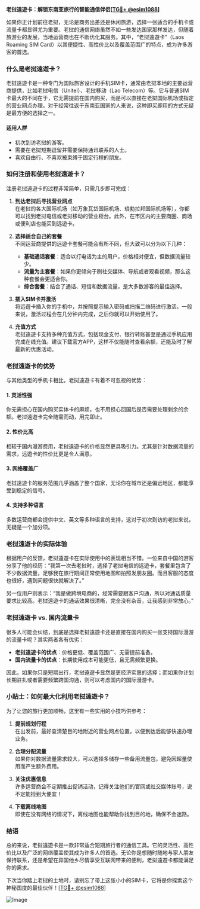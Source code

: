 **老挝遠遊卡：解锁东南亚旅行的智能通信伴侣[[TG💪+ @esim1088](https://t.me/s/esim1088)]**

如果你正计划前往老挝，无论是商务出差还是休闲旅游，选择一张适合的手机卡或流量卡都显得尤为重要。老挝的通信网络虽然不如一些发达国家那样发达，但随着旅游业的发展，当地运营商也在不断优化其服务。其中，“老挝遠遊卡”（Laos Roaming SIM Card）以其便捷性、高性价比以及覆盖范围广的特点，成为许多游客的首选。

### **什么是老挝遠遊卡？**

老挝遠遊卡是一种专门为国际旅客设计的手机SIM卡，通常由老挝本地的主要运营商提供，比如老挝电信（Unitel）、老挝移动（Lao Telecom）等。它与普通SIM卡最大的不同在于，它无需提前在国内购买，而是可以直接在老挝国际机场或指定的营业网点办理。对于经常往返于东南亚国家的人来说，这种即买即用的方式无疑是最方便的选择之一。

#### **适用人群**
- 初次到访老挝的游客。
- 需要在老挝短期逗留并需要保持通讯联系的人士。
- 喜欢自由行、不喜欢被束缚于固定行程的朋友。

### **如何注册和使用老挝遠遊卡？**

注册老挝遠遊卡的过程非常简单，只需几步即可完成：

1. **到达老挝后寻找营业网点**  
   在老挝的各大国际机场（如万象瓦岱国际机场、琅勃拉邦国际机场等），你都可以找到老挝电信或老挝移动的营业柜台。此外，在市区内的主要商圈、商场或便利店也能买到远遊卡。

2. **选择适合自己的套餐**  
   不同运营商提供的远遊卡套餐可能会有所不同，但大致可以分为以下几种：
   - **基础通话套餐**：适合以打电话为主的用户，价格相对便宜，但数据流量较少。
   - **流量为主套餐**：如果你更倾向于刷社交媒体、导航或者观看视频，那么这种套餐会更适合你。
   - **综合套餐**：结合了通话、短信和数据流量，是大多数游客的最佳选择。

3. **插入SIM卡并激活**  
   将远遊卡插入你的手机中，并按照提示输入密码或扫描二维码进行激活。一般来说，激活过程会在几分钟内完成，之后你就可以开始使用了。

4. **充值方式**  
   老挝遠遊卡支持多种充值方式，包括现金支付、银行转账甚至是通过手机应用完成在线充值。建议下载官方APP，这样不仅能随时查看余额，还能及时了解最新的优惠活动。

### **老挝遠遊卡的优势**

与其他类型的手机卡相比，老挝遠遊卡有着不可忽视的优势：

#### **1. 灵活性强**
   你无需担心在国内购买实体卡的麻烦，也不用担心回国后是否需要处理剩余的余额。老挝遠遊卡完全随需而动，用完即止。

#### **2. 性价比高**
   相较于国内漫游费用，老挝遠遊卡的价格显然更具吸引力。尤其是针对数据流量的需求，远遊卡的性价比更是令人满意。

#### **3. 网络覆盖广**
   老挝遠遊卡的服务范围几乎涵盖了整个国家，无论你在城市还是偏远地区，都能享受到稳定的信号。

#### **4. 支持多种语言**
   多数运营商都会提供中文、英文等多种语言的支持，这对于初次到访的老挝来说，无疑是一个加分项。

### **老挝遠遊卡的实际体验**

根据用户的反馈，老挝遠遊卡在实际使用中的表现相当不错。一位来自中国的游客分享了他的经历：“我第一次去老挝时，选择了老挝电信的远遊卡，套餐里包含了不少数据流量，足够我在旅行期间正常使用地图和拍照发朋友圈。而且客服的态度也很好，遇到问题很快就解决了。”

另一位用户则表示：“我是做跨境电商的，经常需要跟客户沟通，所以对通话质量要求比较高。老挝遠遊卡的通话效果很清晰，完全没有杂音，让我感到非常放心。”

### **老挝遠遊卡 vs. 国内流量卡**

很多人可能会纠结，到底是选择老挝遠遊卡还是直接在国内购买一张支持国际漫游的流量卡呢？其实两者各有优劣：

- **老挝遠遊卡的优点**：价格更低、覆盖范围广、无需提前准备。
- **国内流量卡的优点**：长期使用成本可能更低，且无需频繁更换。

因此，如果你只是短期出行，老挝遠遊卡显然是更经济实惠的选择；而如果你计划长期驻扎或者需要频繁跨国沟通，则可以考虑国内的国际漫游卡。

### **小贴士：如何最大化利用老挝遠遊卡？**

为了让您的旅行更加顺畅，这里有一些实用的小技巧供参考：

1. **提前规划行程**  
   在出发前，最好查清楚目的地附近的营业网点位置，以便到达后能够快速办理业务。

2. **合理分配流量**  
   如果你对数据流量需求较大，可以选择多储存一些备用流量包，避免因超量使用而产生额外费用。

3. **关注优惠信息**  
   许多运营商会不定期推出促销活动，记得关注他们的官网或社交媒体账号，说不定能捡到大便宜！

4. **下载离线地图**  
   即使在没有网络的情况下，离线地图也能帮助你找到目的地，确保不会迷路。

### **结语**

总的来说，老挝遠遊卡是一款非常适合短期旅行者的通信工具。它的灵活性、高性价比以及广泛的网络覆盖使其成为许多人的首选。无论你是想随时随地与家人朋友保持联系，还是希望在异国他乡尽情享受互联网带来的便利，老挝遠遊卡都能满足你的需求。

下次当你踏上老挝的土地时，请别忘了带上这张小小的SIM卡，它将是你探索这个神秘国度的最佳伙伴！[[TG💪+ @esim1088](https://t.me/s/esim1088)] 

![Image](https://i.postimg.cc/4NQfJmqS/Snipaste-2025-05-13-00-14-12.png)
